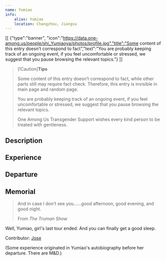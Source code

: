 ```yaml
---
name: Yumiao
info:
    alias: Yumiao
    location: Changzhou, Jiangsu
---
```


[[ {"type":"banner", "icon":"https://data.one-among.us/people/shi_Yumiaoya/photos/profile.jpg","title":"Some content of this entry doesn’t correspond to fact","text":"You are probably keeping track of an ongoing event, if you feel uncomfortable or stressed, we suggest that you pause browsing the relevant topics."} ]]

> [!Caution]**Tips**
>
> Some content of this entry doesn’t correspond to fact, while other parts still may require fact check. Therefore, this entry is invisible in main page and random page.
>
> You are probably keeping track of an ongoing event, if you feel uncomfortable or stressed, we suggest that you pause browsing the relevant topics.
>
> One Among Us Transgender Support wishes every kind person to be treated with gentleness.

## Description

<!-- 注释：我觉得“小药娘”就可以不用翻译了，英文环境里好像没有对应的东西，注释应该也可以不需要。 -->

<!-- 富士、尼康、徕卡
Fujifilm, Nikon, Leica -->

<!-- 三剑客汽车节目：Top Gear
由三位主持人 Jeremy Clarkson, Richard Hammond, James May 主持
已停播 -->

## Experience

## Departure

## Memorial

<!-- 尼康马特 FT
Nikkormat FT

尼康 D200
Nikon D200 -->

> And in case I don't see you……good afternoon, good evening, and good night.
>
> From *The Truman Show*

Well, Yumiao, girl's last tour ended.
And you can finally get a good sleep.

Contributor: [Jose](https://twitter.com/JoseToYuToMiao)

(Some experience originated in Yumiao's autobiography before her departure. There are M&D.)
